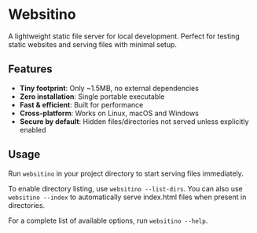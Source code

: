 # Websitino

A lightweight static file server for local development. Perfect for testing static websites and serving files with minimal setup.

## Features

- **Tiny footprint**: Only ~1.5MB, no external dependencies
- **Zero installation**: Single portable executable
- **Fast & efficient**: Built for performance
- **Cross-platform**: Works on Linux, macOS and Windows
- **Secure by default**: Hidden files/directories not served unless explicitly enabled

## Usage

Run `websitino` in your project directory to start serving files immediately.

To enable directory listing, use `websitino --list-dirs`. You can also use `websitino --index` to automatically serve index.html files when present in directories.

For a complete list of available options, run `websitino --help`.